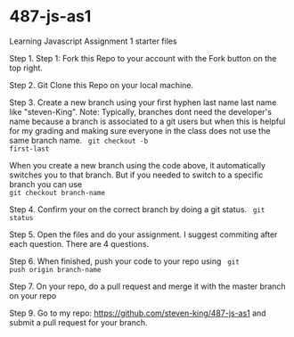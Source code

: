 # 487-js-as1
Learning Javascript Assignment 1 starter files


Step 1. Step 1: Fork this Repo to your account with the Fork button on the top right.

Step 2. Git Clone this Repo on your local machine.

Step 3. Create a new branch using your first hyphen last name last name like "steven-King". Note: Typically, branches dont need the developer's name because a branch is associated to a git users but when this is helpful for my grading and making sure everyone in the class does not use the same branch name.
<code> git checkout -b first-last</code>

When you create a new branch using the code above, it automatically switches you to that branch. But if you needed to switch to a specific branch you can use  
<code>git checkout branch-name</code>

Step 4. Confirm your on the correct branch by doing a git status.
<code> git status</code>

Step 5. Open the files and do your assignment. I suggest commiting after each question. There are 4 questions.

Step 6. When finished, push your code to your repo using 
<code> git push origin branch-name</code>

Step 7. On your repo, do a pull request and merge it with the master branch on your repo

Step 9. Go to my repo: https://github.com/steven-king/487-js-as1 and submit a pull request for your branch. 